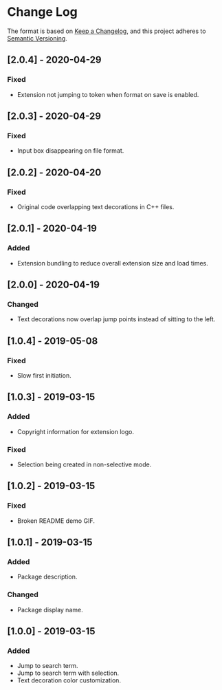# Change Log

The format is based on [Keep a Changelog](https://keepachangelog.com/en/1.0.0/),
and this project adheres to [Semantic Versioning](https://semver.org/spec/v2.0.0.html).

## [2.0.4] - 2020-04-29
### Fixed
* Extension not jumping to token when format on save is enabled.

## [2.0.3] - 2020-04-29
### Fixed
* Input box disappearing on file format.

## [2.0.2] - 2020-04-20
### Fixed
* Original code overlapping text decorations in C++ files.

## [2.0.1] - 2020-04-19
### Added
* Extension bundling to reduce overall extension size and load times.

## [2.0.0] - 2020-04-19
### Changed
* Text decorations now overlap jump points instead of sitting to the left.

## [1.0.4] - 2019-05-08
### Fixed
* Slow first initiation.

## [1.0.3] - 2019-03-15
### Added
* Copyright information for extension logo.

### Fixed
* Selection being created in non-selective mode.

## [1.0.2] - 2019-03-15
### Fixed
* Broken README demo GIF.

## [1.0.1] - 2019-03-15
### Added
* Package description.

### Changed
* Package display name.

## [1.0.0] - 2019-03-15
### Added
* Jump to search term.
* Jump to search term with selection.
* Text decoration color customization.